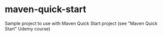 # maven-quick-start
Sample project to use with Maven Quick Start project (see "Maven Quick Start" Udemy course)
